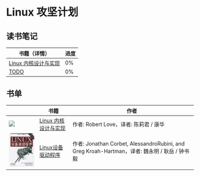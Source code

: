 # Linux 攻坚计划

## 读书笔记

| 书籍（详情） | 进度 |
|----|----|
| [Linux 内核设计与实现](https://github.com/developer-learning/learning-linux/issues/1) | 0% |
| [TODO]((https://github.com/developer-learning/learning-linux/issues)) | 0% |

## 书单

|| 书籍 | 作者 |
|----|----|----|
|<img src="/books/linux-kernel-development-3rd.jpg" width="150px;"/>|[Linux 内核设计与实现](https://book.douban.com/subject/6097773/) | 作者: Robert Love，译者: 陈莉君 / 康华 |
|<img src="/books/linux-device-drivers-3rd.jpg" width="150px;"/>|[Linux设备驱动程序](https://book.douban.com/subject/1723151/) | 作者: Jonathan Corbet, AlessandroRubini, and Greg Kroah-Hartman，译者:  魏永明 / 耿岳 / 钟书毅 |
